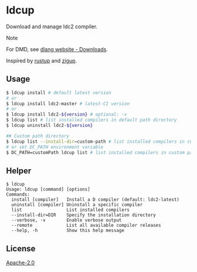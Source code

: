 # ldcup

Download and manage ldc2 compiler.

> [!NOTE]
> For DMD, see [dlang website - Downloads](https://dlang.org/download).

Inspired by [rustup](https://github.com/rust-lang/rustup.rs) and [zigup](https://github.com/marler8997/zigup).

## Usage
```bash
$ ldcup install # default latest version
# or
$ ldcup install ldc2-master # latest-CI version
# or
$ ldcup install ldc2-${version} # optional: -v
$ ldcup list # list installed compilers in default path directory
$ ldcup uninstall ldc2-${version}

## Custom path directory
$ ldcup list --install-dir=custom-path # list installed compilers in custom path directory
# or set DC_PATH environment variable
$ DC_PATH=customPath ldcup list # list installed compilers in custom path directory
```

## Helper
```console
$ ldcup                                         
Usage: ldcup [command] [options]
Commands:
  install [compiler]   Install a D compiler (default: ldc2-latest)
  uninstall [compiler] Uninstall a specific compiler
  list                 List installed compilers
  --install-dir=DIR    Specify the installation directory
  --verbose, -v        Enable verbose output
  --remote             List all available compiler releases
  --help, -h           Show this help message
```

## License

[Apache-2.0](LICENSE)
